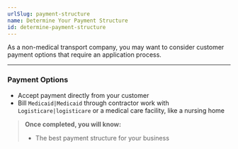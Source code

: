 ```yaml
---
urlSlug: payment-structure
name: Determine Your Payment Structure
id: determine-payment-structure
---
```

As a non-medical transport company, you may want to consider customer payment options that require an application process. 

- - -

### Payment Options

* Accept payment directly from your customer
* Bill `Medicaid|Medicaid` through contractor work with `Logisticare|logisticare` or a medical care facility, like a nursing home

> **Once completed, you will know:**
>
> * The best payment structure for your business
